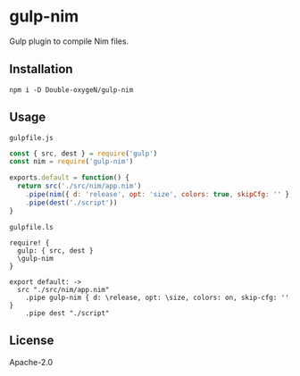 # gulp-nim

Gulp plugin to compile Nim files.

## Installation

    npm i -D Double-oxygeN/gulp-nim

## Usage

`gulpfile.js`

```js
const { src, dest } = require('gulp')
const nim = require('gulp-nim')

exports.default = function() {
  return src('./src/nim/app.nim')
    .pipe(nim({ d: 'release', opt: 'size', colors: true, skipCfg: '' }))
    .pipe(dest('./script'))
}
```

`gulpfile.ls`

```ls
require! {
  gulp: { src, dest }
  \gulp-nim
}

export default: ->
  src "./src/nim/app.nim"
    .pipe gulp-nim { d: \release, opt: \size, colors: on, skip-cfg: '' }
    .pipe dest "./script"
```

## License

Apache-2.0

